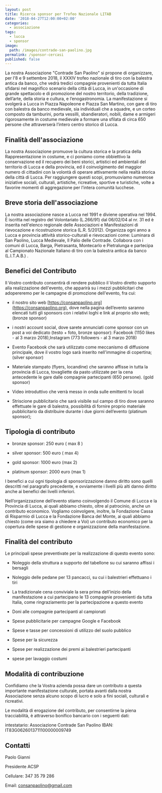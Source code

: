 ```yaml
---
layout: post
title: Ricerca sponsor per Trofeo Nazionale LITAB
date: '2018-04-27T12:00:00+02:00'
categories:
  - associazione
tags:
  - lucca
  - sponsor
image:
  path: /images/contrade-san-paolino.jpg
permalink: /sponsor-cercasi
published: false
---
```


La nostra Associazione "Contrade San Paolino" si propone di organizzare, per l'8
e 9 settembre 2018, il XXXIV trofeo nazionale di tiro con la balestra antica da
banco, che vedrà tredici compagnie provenienti da tutta Italia sfidarsi nel
magnifico scenario della città di Lucca, in un'occasione di grande spettacolo e
di promozione del nostro territorio, della tradizione, dell’arte, della storia e
cultura, e l’enogastronomia. La manifestazione si svolgerà a Lucca in Piazza
Napoleone e Piazza San Martino, con gare di tiro con balestra da banco
medievale, sia individuali che a squadre, e un corteo composto da tamburini,
porta vessilli, sbandieratori, nobili, dame e armigeri rigorosamente in costume
medievale a formare una sfilata di circa 650 persone che attraverserà l’intero
centro storico di Lucca.

<!-- more -->

## Finalità dell'associazione

La nostra Associazione promuove la cultura storica e la pratica della
Rappresentazione in costume, e ci poniamo come obbiettivo la conservazione ed il
recupero dei beni storici, artistici ed ambientali del territorio di Lucca e
della provincia, ed il coinvolgimento del maggior numero di cittadini con la
volontà di operare attivamente nella realtà storica della città di Lucca. Per
raggiungere questi scopi, promuoviamo numerose iniziative sociali, culturali,
artistiche, ricreative, sportive e turistiche, volte a favorire momenti di
aggregazione per l’intera comunità lucchese.

## Breve storia dell'associazione

La nostra associazione nasce a Lucca nel 1991 e diviene operativa nel 1994. È
iscritta nel registro del Volontariato (L.266/91) dal 06/02/04 al nr. 31 ed è
inserita  nell'elenco regionale delle Associazioni e Manifestazioni di
rievocazione e ricostruzione storica (L.R. 5/2012). Organizza ogni anno a Lucca
e provincia attività storico-culturali e rievocazioni come: Luminara di San
Paolino, Lucca Medievale, Il Palio delle Contrade. Collabora con i comuni di
Lucca, Barga, Pietrasanta, Montecarlo e Pietralunga e partecipa al Campionato
Nazionale Italiano di tiro con la balestra antica da banco (L.I.T.A.B.) .

## Benefici del Contributo

Il Vostro contributo consentirà di rendere pubblico il Vostro diretto supporto
alla realizzazione dell'evento, che apparirà su i mezzi pubblicitari che
adopereremo per le campagne di promozione dell'evento, fra cui:

* il nostro sito web [https://consanpaolino.org](https://consanpaolino.org),
  dove nella pagina dell’evento saranno elencati tutti gli sponsors con i
  relativi loghi e link al proprio sito web; (bronze sponsor)

* i nostri account social, dove sarete annunciati come sponsor con un post a
  voi dedicato (testo + foto, bronze sponsor): Facebook (1150 likes - al 3 marzo
  2018),Instagram (773 followers - al 3 marzo 2018)

* Evento Facebook che sarà utilizzato come meccanismo di diffusione principale,
  dove il vostro logo sarà inserito nell'immagine di copertina; (silver sponsor)

* Materiale stampato (flyers, locandine) che saranno affisse in tutta la
  provincia di Lucca, tovagliette da pasto utilizzate per la cena antecedente le
  gare dalle compagnie partecipanti (650 persone). (gold sponsor)

* Video introduttivo che verrà messo in onda sulle emittenti tv locali

* Striscione pubblicitario che sarà visibile sul campo di tiro dove saranno
  effettuate le gare di balestra, possibilità di fornire proprio materiale
  pubblicitario da distribuire durante i due giorni dell’evento (platinum
  sponsor);

## Tipologia di contributo

* bronze sponsor: 250 euro ( max 8 )

* silver sponsor: 500 euro ( max 4)

* gold sponsor: 1000 euro (max 2)

* platinum sponsor: 2000 euro (max 1)

I benefici a cui ogni tipologia di sponsorizzazione danno diritto sono quelli
descritti nel paragrafo precedente, e ovviamente i livelli più alti danno
diritto anche ai benefici dei livelli inferiori.

Nell’organizzazione dell’evento stiamo coinvolgendo il Comune di Lucca e la
Provincia di Lucca, ai quali abbiamo chiesto, oltre al patrocinio, anche un
contributo economico. Vogliamo coinvolgere, inoltre, la Fondazione Cassa di
Risparmio di Lucca e la Fondazione Banca del Monte, ai quali abbiamo chiesto
(come ora siamo a chiedere a Voi) un contributo economico per la copertura delle
spese di gestione e organizzazione della manifestazione.

## Finalità del contributo

Le principali spese preventivate per la realizzazione di questo evento sono:

* Noleggio della struttura a supporto del tabellone su cui saranno affissi i
  bersagli

* Noleggio delle pedane per 13 pancacci, su cui i balestrieri effettuano i tiri

* La tradizionale cena conviviale la sera prima dell’inizio della manifestazione
  a cui partecipano le 13 compagnie provenienti da tutta Italia, come
  ringraziamento per la partecipazione a questo evento

* Doni alle compagnie partecipanti al campionati

* Spese pubblicitarie per campagne Google e Facebook

* Spese e tasse per concessioni di utilizzo del suolo pubblico

* Spese per la sicurezza

* Spese per realizzazione dei premi ai balestrieri partecipanti

* spese per lavaggio costumi

## Modalità di contribuzione

Confidiamo che la Vostra azienda possa dare un contributo a questa importante
manifestazione culturale, portata avanti dalla nostra Associazione senza alcuno
scopo di lucro e solo a fini sociali, culturali e ricreativi.

Le modalità di erogazione del contributo, per consentirne la piena
tracciabilità, è attraverso bonifico bancario con i seguenti dati:

intestatario: Associazione Contrade San Paolino
IBAN: IT83G0626013711100000009749

## Contatti

Paolo Gianni

Presidente ACSP

Cellulare:  347 35 79 286

Email: consanpaolino@gmail.com